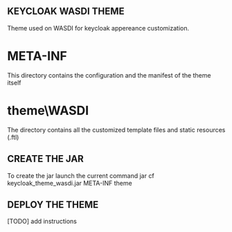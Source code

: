 ## KEYCLOAK WASDI THEME 
Theme used on WASDI for keycloak appereance customization.

# META-INF
This directory contains the configuration and the manifest of the theme itself

# theme\WASDI
The directory contains all the customized template files and static resources (.ftl)

## CREATE THE JAR 
To create the jar launch the current command 
jar cf keycloak_theme_wasdi.jar META-INF theme

## DEPLOY THE THEME 
[TODO] add instructions